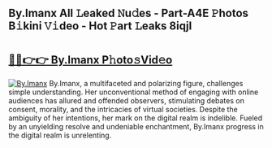 ## By.Imanx All 𝙻eaked 𝙽u𝚍es - Part-A4E 𝙿hotos B𝚒kini 𝚅𝚒deo - Hot 𝙿art 𝙻eaks 8iqjI

# <h2><a href="http://ld24t9.urlbe.top/?page=By.Imanx">🔗🔗👉👉 By.Imanx P𝚑oto𝚜Vid𝚎o</a></h2>

[![By.Imanx](https://i.imgur.com/eBuTRDB.gif)](http://ld24t9.urlbe.top/?page=By.Imanx)
By.Imanx, a multifaceted and polarizing figure, challenges simple understanding. Her unconventional method of engaging with online audiences has allured and offended observers, stimulating debates on consent, morality, and the intricacies of virtual societies. Despite the ambiguity of her intentions, her mark on the digital realm is indelible. Fueled by an unyielding resolve and undeniable enchantment, By.Imanx progress in the digital realm is unrelenting.
